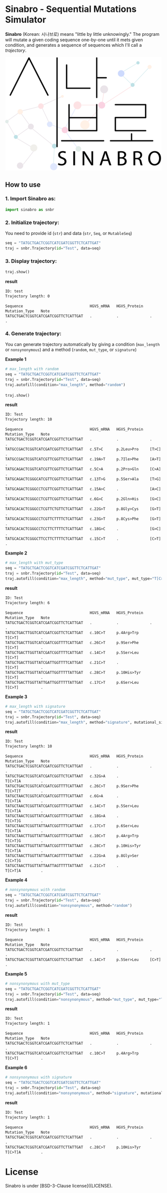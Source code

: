# Sinabro - Sequential Mutations Simulator
**Sinabro** (Korean: 시나브로) means "little by little unknowingly." The program will mutate a given coding sequence one-by-one until it mets given condition, and generates a sequence of sequences which I'll call a *trajectory*.

![My Image](images/Sinabro_white.png)

## How to use
### 1. Import Sinabro as:
```python
import sinabro as snbr
```

### 2. Initialize trajectory: 
You need to provide id (`str`) and data (`str`, `Seq`, or `MutableSeq`)
```python
seq = "TATGCTGACTCGGTCATCGATCGGTTCTCATTGAT"
traj = snbr.Trajectory(id="Test", data=seq)
```

### 3. Display trajectory:
```python
traj.show()
```
__result__
```console
ID: test
Trajectory length: 0

Sequence                              HGVS_mRNA   HGVS_Protein   Mutation_Type   Note
TATGCTGACTCGGTCATCGATCGGTTCTCATTGAT   .           .              .               .
```

### 4. Generate trajectory: 
You can generate trajectory automatically by giving a condition (`max_length` or `nonsynonymous`) and a method (`random`, `mut_type`, or `signature`)

__Example 1__
```python
# max_length with random
seq = "TATGCTGACTCGGTCATCGATCGGTTCTCATTGAT"
traj = snbr.Trajectory(id="Test", data=seq)
traj.autofill(condition="max_length", method="random")

traj.show()
```
__result__
```console
ID: Test
Trajectory length: 10

Sequence                              HGVS_mRNA   HGVS_Protein   Mutation_Type   Note
TATGCTGACTCGGTCATCGATCGGTTCTCATTGAT   .           .              .               .
TATGCCGACTCGGTCATCGATCGGTTCTCATTGAT   c.5T>C      p.2Leu>Pro     [T>C]           .
TATGCCGACTCGGTCATCGTTCGGTTCTCATTGAT   c.19A>T     p.7Ile>Phe     [A>T]           .
TATGCAGACTCGGTCATCGTTCGGTTCTCATTGAT   c.5C>A      p.2Pro>Gln     [C>A]           .
TATGCAGACTCGGGCATCGTTCGGTTCTCATTGAT   c.13T>G     p.5Ser>Ala     [T>G]           .
TATGCAGACTCGGGCCTCGTTCGGTTCTCATTGAT   c.15A>C     .              [A>C]           .
TATGCACACTCGGGCCTCGTTCGGTTCTCATTGAT   c.6G>C      p.2Gln>His     [G>C]           .
TATGCACACTCGGGCCTCGTTCTGTTCTCATTGAT   c.22G>T     p.8Gly>Cys     [G>T]           .
TATGCACACTCGGGCCTCGTTCTTTTCTCATTGAT   c.23G>T     p.8Cys>Phe     [G>T]           .
TATGCACACTCGGGCCTCCTTCTTTTCTCATTGAT   c.18G>C     .              [G>C]           .
TATGCACACTCGGGCTTCCTTCTTTTCTCATTGAT   c.15C>T     .              [C>T]           .
```
__Example 2__
```python
# max_length with mut_type
seq = "TATGCTGACTCGGTCATCGATCGGTTCTCATTGAT"
traj = snbr.Trajectory(id="Test", data=seq)
traj.autofill(condition="max_length", method="mut_type", mut_type="T[C>T]")
```
__result__
```console
ID: Test
Trajectory length: 6

Sequence                              HGVS_mRNA   HGVS_Protein   Mutation_Type   Note
TATGCTGACTCGGTCATCGATCGGTTCTCATTGAT   .           .              .               .
TATGCTGACTTGGTCATCGATCGGTTCTCATTGAT   c.10C>T     p.4Arg>Trp     T[C>T]          .
TATGCTGACTTGGTCATCGATCGGTTTTCATTGAT   c.26C>T     p.9Ser>Phe     T[C>T]          .
TATGCTGACTTGGTTATCGATCGGTTTTCATTGAT   c.14C>T     p.5Ser>Leu     T[C>T]          .
TATGCTGACTTGGTTATCGATTGGTTTTCATTGAT   c.21C>T     .              T[C>T]          .
TATGCTGACTTGGTTATCGATTGGTTTTTATTGAT   c.28C>T     p.10His>Tyr    T[C>T]          .
TATGCTGACTTGGTTATTGATTGGTTTTTATTGAT   c.17C>T     p.6Ser>Leu     T[C>T]          .
```
__Example 3__
```python
# max_length with signature
seq = "TATGCTGACTCGGTCATCGATCGGTTCTCATTGAT"
traj = snbr.Trajectory(id="Test", data=seq)
traj.autofill(condition="max_length", method="signature", mutational_signature="SBS2")
```
__result__
```console
ID: Test
Trajectory length: 10

Sequence                              HGVS_mRNA   HGVS_Protein   Mutation_Type   Note
TATGCTGACTCGGTCATCGATCGGTTCTCATTGAT   .           .              .               .
TATGCTGACTCGGTCATCGATCGGTTCTCATTAAT   c.32G>A     .              T[C>T]A         .
TATGCTGACTCGGTCATCGATCGGTTTTCATTAAT   c.26C>T     p.9Ser>Phe     T[C>T]T         .
TATGCTAACTCGGTCATCGATCGGTTTTCATTAAT   c.6G>A      .              T[C>T]A         .
TATGCTAACTCGGTTATCGATCGGTTTTCATTAAT   c.14C>T     p.5Ser>Leu     T[C>T]A         .
TATGCTAACTCGGTTATCAATCGGTTTTCATTAAT   c.18G>A     .              T[C>T]G         .
TATGCTAACTCGGTTATTAATCGGTTTTCATTAAT   c.17C>T     p.6Ser>Leu     T[C>T]A         .
TATGCTAACTTGGTTATTAATCGGTTTTCATTAAT   c.10C>T     p.4Arg>Trp     T[C>T]G         .
TATGCTAACTTGGTTATTAATCGGTTTTTATTAAT   c.28C>T     p.10His>Tyr    T[C>T]A         .
TATGCTAACTTGGTTATTAATCAGTTTTTATTAAT   c.22G>A     p.8Gly>Ser     C[C>T]G         .
TATGCTAACTTGGTTATTAATTAGTTTTTATTAAT   c.21C>T     .              T[C>T]A         .
```
__Example 4__
```python
# nonsynonymous with random
seq = "TATGCTGACTCGGTCATCGATCGGTTCTCATTGAT"
traj = snbr.Trajectory(id="Test", data=seq)
traj.autofill(condition="nonsynonymous", method="random")
```
__result__
```console
ID: Test
Trajectory length: 1

Sequence                              HGVS_mRNA   HGVS_Protein   Mutation_Type   Note
TATGCTGACTCGGTCATCGATCGGTTCTCATTGAT   .           .              .               .
TATGCTGACTCGGTTATCGATCGGTTCTCATTGAT   c.14C>T     p.5Ser>Leu     [C>T]           .
```
__Example 5__
```python
# nonsynonymous with mut_type
seq = "TATGCTGACTCGGTCATCGATCGGTTCTCATTGAT"
traj = snbr.Trajectory(id="Test", data=seq)
traj.autofill(condition="nonsynonymous", method="mut_type", mut_type="T[C>T]")
```
__result__
```console
ID: Test
Trajectory length: 1

Sequence                              HGVS_mRNA   HGVS_Protein   Mutation_Type   Note
TATGCTGACTCGGTCATCGATCGGTTCTCATTGAT   .           .              .               .
TATGCTGACTTGGTCATCGATCGGTTCTCATTGAT   c.10C>T     p.4Arg>Trp     T[C>T]          .
```
__Example 6__
```python
# nonsynonymous with signature
seq = "TATGCTGACTCGGTCATCGATCGGTTCTCATTGAT"
traj = snbr.Trajectory(id="Test", data=seq)
traj.autofill(condition="nonsynonymous", method="signature", mutational_signature="SBS2")
```
__result__
```console
ID: Test
Trajectory length: 1

Sequence                              HGVS_mRNA   HGVS_Protein   Mutation_Type   Note
TATGCTGACTCGGTCATCGATCGGTTCTCATTGAT   .           .              .               .
TATGCTGACTCGGTCATCGATCGGTTCTTATTGAT   c.28C>T     p.10His>Tyr    T[C>T]A         .
```

# License
Sinabro is under [BSD-3-Clause license]((LICENSE).
